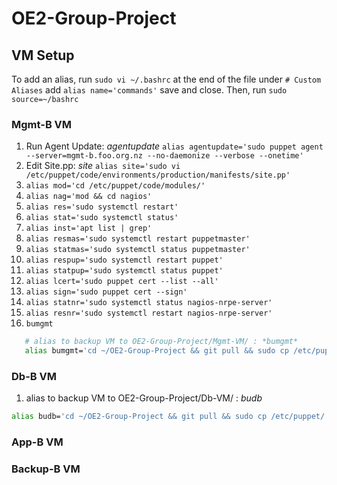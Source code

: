 

# OE2-Group-Project

## VM Setup

To add an alias, run `sudo vi ~/.bashrc` at the end of the file under `# Custom Aliases` add `alias name='commands'` save and close. Then, run `sudo source=~/bashrc`

### Mgmt-B VM

1. Run Agent Update: *agentupdate*
   `alias agentupdate='sudo puppet agent --server=mgmt-b.foo.org.nz --no-daemonize --verbose --onetime'`
2. Edit Site.pp: *site* 
   `alias site='sudo vi /etc/puppet/code/environments/production/manifests/site.pp'`
3. `alias mod='cd /etc/puppet/code/modules/'`
4. `alias nag='mod && cd nagios'`
5. `alias res='sudo systemctl restart'`
6. `alias stat='sudo systemctl status'`
7. `alias inst='apt list | grep'`
8. `alias resmas='sudo systemctl restart puppetmaster'`
9. `alias statmas='sudo systemctl status puppetmaster'`
10. `alias respup='sudo systemctl restart puppet'`
11. `alias statpup='sudo systemctl status puppet'`
12. `alias lcert='sudo puppet cert --list --all'`
13. `alias sign='sudo puppet cert --sign'`
14. `alias statnr='sudo systemctl status nagios-nrpe-server'`
15. `alias resnr='sudo systemctl restart nagios-nrpe-server'`
16. `bumgmt`
```bash
   # alias to backup VM to OE2-Group-Project/Mgmt-VM/ : *bumgmt*
   alias bumgmt='cd ~/OE2-Group-Project && git pull && sudo cp /etc/puppet/ -r ~/OE2-Group-Project/Mgmt-VM/ -r && sudo rm -r ~/OE2-Group-Project/Mgmt-VM/puppet/ssl && sudo cp /etc/puppet/code/environments/production/manifests/site.pp ~/OE2-Group-Project/Mgmt-VM/puppet/ && sudo chown bitstudent ~/OE2-Group-Project/Mgmt-VM/puppet/code && sudo chgrp bitstudent ~/OE2-Group-Project/Mgmt-VM/puppet && sudo chown bitstudent ~/OE2-Group-Project/Mgmt-VM/puppet/* && sudo chgrp bitstudent ~/OE2-Group-Project/Mgmt-VM/puppet/* && sudo cp /etc/hosts ~/OE2-Group-Project/Mgmt-VM/hosts && sudo chown bitstudent ~/OE2-Group-Project/Mgmt-VM/hosts && sudo chgrp bitstudent ~/OE2-Group-Project/Mgmt-VM/hosts && sudo chmod go+r ~/OE2-Group-Project/Mgmt-VM/hosts && sudo cp /etc/nagios3 -r ~/OE2-Group-Project/Mgmt-VM/ -r && sudo chown bitstudent ~/OE2-Group-Project/Mgmt-VM/nagios3 && sudo chgrp bitstudent ~/OE2-Group-Project/Mgmt-VM/nagios3 && sudo chown bitstudent ~/OE2-Group-Project/Mgmt-VM/nagios3/* && sudo chgrp bitstudent ~/OE2-Group-Project/Mgmt-VM/nagios3/* && sudo cp /etc/php/7.2/cgi/php.ini ~/OE2-Group-Project/Mgmt-VM/php.ini && sudo chown bitstudent ~/OE2-Group-Project/Mgmt-VM/php.ini && sudo chgrp bitstudent ~/OE2-Group-Project/Mgmt-VM/php.ini && history -w && sudo cp ~/.bash_history ~/OE2-Group-Project/Mgmt-VM/bash_history.txt && sudo chown bitstudent ~/OE2-Group-Project/Mgmt-VM/bash_history.txt && sudo chgrp bitstudent ~/OE2-Group-Project/Mgmt-VM/bash_history.txt && sudo chmod go+r ~/OE2-Group-Project/Mgmt-VM/bash_history.txt && sudo cp ~/.bashrc ~/OE2-Group-Project/Mgmt-VM/bashrc && sudo chown bitstudent ~/OE2-Group-Project/Mgmt-VM/bashrc && sudo chgrp bitstudent ~/OE2-Group-Project/Mgmt-VM/bashrc && sudo chmod go+r ~/OE2-Group-Project/Mgmt-VM/bashrc && sudo cp /etc/nagios ~/OE2-Group-Project/Mgmt-VM/ -r && sudo cp /etc/nagios-plugins ~/OE2-Group-Project/Mgmt-VM/ -r && cd ~/OE2-Group-Project && git status'
```


### Db-B VM

1. alias to backup VM to OE2-Group-Project/Db-VM/ : *budb*

```bash
alias budb='cd ~/OE2-Group-Project && git pull && sudo cp /etc/puppet/ ~/OE2-Group-Project/Backup-VM/ -r && sudo cp /etc/hosts ~/OE2-Group-Project/Backup-VM/hosts && sudo chown bitstudent ~/OE2-Group-Project/Backup-VM/hosts && sudo chgrp bitstudent ~/OE2-Group-Project/Backup-VM/hosts && sudo chmod go+r ~/OE2-Group-Project/Backup-VM/hosts && sudo cp /etc/puppet/ ~/OE2-Group-Project/Backup-VM/ -r && history -w && sudo cp ~/.bash_history ~/OE2-Group-Project/Backup-VM/bash_history.txt && sudo chown bitstudent ~/OE2-Group-Project/Backup-VM/bash_history.txt && sudo chgrp bitstudent ~/OE2-Group-Project/Backup-VM/bash_history.txt && sudo chmod go+r ~/OE2-Group-Project/Backup-VM/bash_history.txt && sudo cp ~/.bashrc ~/OE2-Group-Project/Backup-VM/bashrc.txt && sudo chown bitstudent ~/OE2-Group-Project/Backup-VM/bashrc.txt && sudo chgrp bitstudent ~/OE2-Group-Project/Backup-VM/bashrc.txt && sudo chmod go+r ~/OE2-Group-Project/Backup-VM/bashrc.txt && cd ~/OE2-Group-Project && git status'
```

### App-B VM

### Backup-B VM